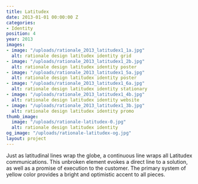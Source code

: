 ```yaml
---
title: Latitudex
date: 2013-01-01 00:00:00 Z
categories:
- Identity
position: 4
year: 2013
images:
- image: "/uploads/rationale_2013_latitudex1_1a.jpg"
  alt: rationale design latitudex identity grid
- image: "/uploads/rationale_2013_latitudex1_2b.jpg"
  alt: rationale design latitudex identity poster
- image: "/uploads/rationale_2013_latitudex1_5a.jpg"
  alt: rationale design latitudex identity poster
- image: "/uploads/rationale_2013_latitudex1_6a.jpg"
  alt: rationale design latitudex identity stationary
- image: "/uploads/rationale_2013_latitudex1_4b.jpg"
  alt: rationale design latitudex identity website
- image: "/uploads/rationale_2013_latitudex1_3b.jpg"
  alt: rationale design latitudex identity promo
thumb_image:
  image: "/uploads/rationale-latitudex-0.jpg"
  alt: rationale design latitudex identity
og_image: "/uploads/rationale-latitudex-og.jpg"
layout: project
---
```


Just as latitudinal lines wrap the globe, a continuous line wraps all Latitudex communications. This unbroken element evokes a direct line to a solution, as well as a promise of execution to the customer. The primary system of yellow color provides a bright and optimistic accent to all pieces.
